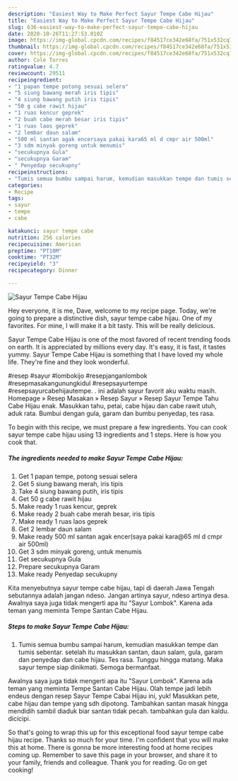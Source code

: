 ```yaml
---
description: "Easiest Way to Make Perfect Sayur Tempe Cabe Hijau"
title: "Easiest Way to Make Perfect Sayur Tempe Cabe Hijau"
slug: 636-easiest-way-to-make-perfect-sayur-tempe-cabe-hijau
date: 2020-10-26T11:27:53.010Z
image: https://img-global.cpcdn.com/recipes/f84517ce342e68fa/751x532cq70/sayur-tempe-cabe-hijau-foto-resep-utama.jpg
thumbnail: https://img-global.cpcdn.com/recipes/f84517ce342e68fa/751x532cq70/sayur-tempe-cabe-hijau-foto-resep-utama.jpg
cover: https://img-global.cpcdn.com/recipes/f84517ce342e68fa/751x532cq70/sayur-tempe-cabe-hijau-foto-resep-utama.jpg
author: Cole Torres
ratingvalue: 4.7
reviewcount: 29511
recipeingredient:
- "1 papan tempe potong sesuai selera"
- "5 siung bawang merah iris tipis"
- "4 siung bawang putih iris tipis"
- "50 g cabe rawit hijau"
- "1 ruas kencur geprek"
- "2 buah cabe merah besar iris tipis"
- "1 ruas laos geprek"
- "2 lembar daun salam"
- "500 ml santan agak encersaya pakai kara65 ml d cmpr air 500ml"
- "3 sdm minyak goreng untuk menumis"
- "secukupnya Gula"
- "secukupnya Garam"
- " Penyedap secukupny"
recipeinstructions:
- "Tumis semua bumbu sampai harum, kemudian masukkan tempe dan tumis sebentar. setelah itu masukkan santan, daun salam, gula, garam dan penyedap dan cabe hijau. Tes rasa. Tunggu hingga matang. Maka sayur tempe siap dinikmati. Semoga bermanfaat."
categories:
- Recipe
tags:
- sayur
- tempe
- cabe

katakunci: sayur tempe cabe 
nutrition: 256 calories
recipecuisine: American
preptime: "PT10M"
cooktime: "PT32M"
recipeyield: "3"
recipecategory: Dinner

---
```



![Sayur Tempe Cabe Hijau](https://img-global.cpcdn.com/recipes/f84517ce342e68fa/751x532cq70/sayur-tempe-cabe-hijau-foto-resep-utama.jpg)

Hey everyone, it is me, Dave, welcome to my recipe page. Today, we're going to prepare a distinctive dish, sayur tempe cabe hijau. One of my favorites. For mine, I will make it a bit tasty. This will be really delicious.

Sayur Tempe Cabe Hijau is one of the most favored of recent trending foods on earth. It is appreciated by millions every day. It's easy, it is fast, it tastes yummy. Sayur Tempe Cabe Hijau is something that I have loved my whole life. They're fine and they look wonderful.

#resep #sayur #lombokijo #resepjanganlombok #resepmasakangunungkidul #resepsayurtempe #resepsayurcabehijautempe. . ini adalah sayur favorit aku waktu masih. Homepage » Resep Masakan » Resep Sayur » Resep Sayur Tempe Tahu Cabe Hijau enak. Masukkan tahu, petai, cabe hijau dan cabe rawit utuh, aduk rata. Bumbui dengan gula, garam dan bumbu penyedap, tes rasa.


To begin with this recipe, we must prepare a few ingredients. You can cook sayur tempe cabe hijau using 13 ingredients and 1 steps. Here is how you cook that.

<!--inarticleads1-->

##### The ingredients needed to make Sayur Tempe Cabe Hijau:

1. Get 1 papan tempe, potong sesuai selera
1. Get 5 siung bawang merah, iris tipis
1. Take 4 siung bawang putih, iris tipis
1. Get 50 g cabe rawit hijau
1. Make ready 1 ruas kencur, geprek
1. Make ready 2 buah cabe merah besar, iris tipis
1. Make ready 1 ruas laos geprek
1. Get 2 lembar daun salam
1. Make ready 500 ml santan agak encer(saya pakai kara@65 ml d cmpr air 500ml)
1. Get 3 sdm minyak goreng, untuk menumis
1. Get secukupnya Gula
1. Prepare secukupnya Garam
1. Make ready  Penyedap secukupny


Kita menyebutnya sayur tempe cabe hijau, tapi di daerah Jawa Tengah sebutannya adalah jangan ndeso. Jangan artinya sayur, ndeso artinya desa. Awalnya saya juga tidak mengerti apa itu &#34;Sayur Lombok&#34;. Karena ada teman yang meminta Tempe Santan Cabe Hijau. 

<!--inarticleads2-->

##### Steps to make Sayur Tempe Cabe Hijau:

1. Tumis semua bumbu sampai harum, kemudian masukkan tempe dan tumis sebentar. setelah itu masukkan santan, daun salam, gula, garam dan penyedap dan cabe hijau. Tes rasa. Tunggu hingga matang. Maka sayur tempe siap dinikmati. Semoga bermanfaat.


Awalnya saya juga tidak mengerti apa itu &#34;Sayur Lombok&#34;. Karena ada teman yang meminta Tempe Santan Cabe Hijau. Olah tempe jadi lebih endeus dengan resep Sayur Tempe Cabai Hijau ini, yuk! Masukkan pete, cabe hijau dan tempe yang sdh dipotong. Tambahkan santan masak hingga mendidih sambil diaduk biar santan tidak pecah. tambahkan gula dan kaldu. dicicipi. 

So that's going to wrap this up for this exceptional food sayur tempe cabe hijau recipe. Thanks so much for your time. I'm confident that you will make this at home. There is gonna be more interesting food at home recipes coming up. Remember to save this page in your browser, and share it to your family, friends and colleague. Thank you for reading. Go on get cooking!
